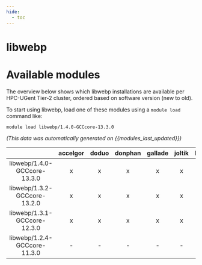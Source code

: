 ```yaml
---
hide:
  - toc
---
```


libwebp
=======

# Available modules


The overview below shows which libwebp installations are available per HPC-UGent Tier-2 cluster, ordered based on software version (new to old).

To start using libwebp, load one of these modules using a `module load` command like:

```shell
module load libwebp/1.4.0-GCCcore-13.3.0
```

*(This data was automatically generated on {{modules_last_updated}})*

| |accelgor|doduo|donphan|gallade|joltik|litleo|shinx|
| :---: | :---: | :---: | :---: | :---: | :---: | :---: | :---: |
|libwebp/1.4.0-GCCcore-13.3.0|x|x|x|x|x|x|x|
|libwebp/1.3.2-GCCcore-13.2.0|x|x|x|x|x|x|x|
|libwebp/1.3.1-GCCcore-12.3.0|x|x|x|x|x|x|x|
|libwebp/1.2.4-GCCcore-11.3.0|-|-|-|-|-|x|x|
